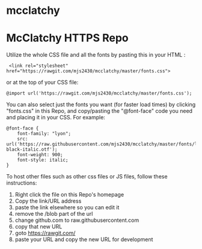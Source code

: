 # mcclatchy
<h1>McClatchy HTTPS Repo</h1>

Utilize the whole CSS file and all the fonts by pasting this in your HTML <head>:
``` 
 <link rel="stylesheet" href="https://rawgit.com/mjs2430/mcclatchy/master/fonts.css">
```
 
 or at the top of your CSS file:

```
@import url('https://rawgit.com/mjs2430/mcclatchy/master/fonts.css');
```

You can also select just the fonts you want (for faster load times) by clicking "fonts.css" in this Repo, and copy/pasting the "@font-face" code you need and placing it in your CSS. For example:
```
@font-face {
    font-family: "lyon";
    src: url('https://raw.githubusercontent.com/mjs2430/mcclatchy/master/fonts/lyon-black-italic.otf');
    font-weight: 900;
    font-style: italic;
}
```
To host other files such as other css files or JS files, follow these instructions:

1. Right click the file on this Repo's homepage
2. Copy the link/URL address
3. paste the link elsewhere so you can edit it
4. remove the /blob part of the url
5. change github.com to raw.githubusercontent.com
6. copy that new URL
7. goto https://rawgit.com/
8. paste your URL and copy the new URL for development

